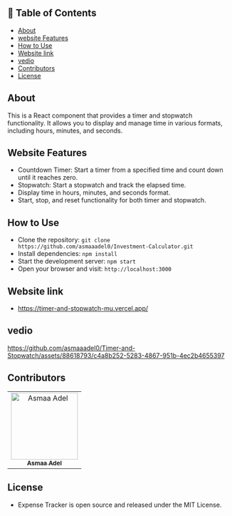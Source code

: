## 📝 Table of Contents

- [About <a name = "about"></a>](#about-)
- [website Features <a name = "website-Features"></a>](#website-Features-)
- [How to Use <a name = "How-to-Use"></a>](#How-to-Use-)
- [Website link <a name = "link"></a>](#website-link-)
- [vedio <a name = "vedio"></a>](#vedio-)
- [Contributors <a name = "Contributors"></a>](#contributors-)
- [License <a name = "License"></a>](#License-) 
## About <a name = "about"></a>
This is a React component that provides a timer and stopwatch functionality. It allows you to display and manage time in various formats, including hours, minutes, and seconds.

## Website Features <a name = "website-Features"></a>

- Countdown Timer: Start a timer from a specified time and count down until it reaches zero.
- Stopwatch: Start a stopwatch and track the elapsed time.
- Display time in hours, minutes, and seconds format.
- Start, stop, and reset functionality for both timer and stopwatch.

## How to Use <a name = "How-to-Use"></a>

- Clone the repository: `git clone https://github.com/asmaaadel0/Investment-Calculator.git`
- Install dependencies: `npm install`
- Start the development server: `npm start`
- Open your browser and visit: `http://localhost:3000`

## Website link <a name = "link"></a>
- https://timer-and-stopwatch-mu.vercel.app/

## vedio <a name = "vedio"></a>



https://github.com/asmaaadel0/Timer-and-Stopwatch/assets/88618793/c4a8b252-5283-4867-951b-4ec2b4655397



## Contributors <a name = "Contributors"></a>

<table>
  <tr>
    <td align="center">
    <a href="https://github.com/asmaaadel0" target="_black">
    <img src="https://avatars.githubusercontent.com/u/88618793?s=400&u=886a14dc5ef5c205a8e51942efe9665ed8fd4717&v=4" width="150px;" alt="Asmaa Adel"/>
    <br />
    <sub><b>Asmaa Adel</b></sub></a>
    
  </tr>
 </table>

 ## License <a name = "License"></a> 
- Expense Tracker is open source and released under the MIT License.

